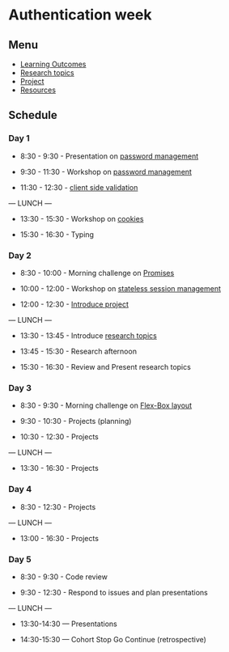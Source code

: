 # Authentication week

## Menu

- [Learning Outcomes](./learning-outcomes.md)
- [Research topics](./research-afternoon.md)
- [Project](./project.md)
- [Resources](./resources)

## Schedule

### Day 1

- 8:30 - 9:30 - Presentation on [password management](https://docs.google.com/presentation/d/1EwWXNoJHxRoJxhFRvwvOr2tqslQe4PBxyDeRHWJFJH4/edit#slide=id.p15)

- 9:30 - 11:30 - Workshop on [password management](https://github.com/m4v15/ws-password-hashing)

- 11:30 - 12:30 - [client side validation](https://github.com/foundersandcoders/mc-client-side-validation)

— LUNCH —

- 13:30 - 15:30 - Workshop on [cookies](https://github.com/shahenazmonia/ws-cookies)

- 15:30 - 16:30 - Typing

### Day 2

- 8:30 - 10:00 - Morning challenge on [Promises](https://github.com/fack2/mc-promise-me-this/blob/master/README.md)

- 10:00 - 12:00 - Workshop on [stateless session management](https://github.com/foundersandcoders/ws-jwt-stateless-session)

- 12:00 - 12:30 - [Introduce project](./project.md)

— LUNCH —

- 13:30 - 13:45 - Introduce [research topics](./research-afternoon.md)

- 13:45 - 15:30 - Research afternoon

- 15:30 - 16:30 - Review and Present research topics

### Day 3

- 8:30 - 9:30 - Morning challenge on [Flex-Box layout](https://github.com/m4v15/css-layout)

- 9:30 - 10:30 - Projects (planning)

- 10:30 - 12:30 - Projects

— LUNCH —

- 13:30 - 16:30 - Projects

### Day 4

- 8:30 - 12:30 - Projects

— LUNCH —

- 13:00 - 16:30 - Projects

### Day 5

- 8:30 - 9:30 - Code review

- 9:30 - 12:30 - Respond to issues and plan presentations

— LUNCH —

- 13:30-14:30 — Presentations

- 14:30-15:30 — Cohort Stop Go Continue (retrospective)

